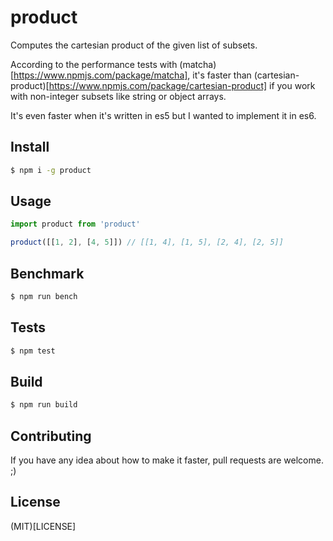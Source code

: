product
=======

Computes the cartesian product of the given list of subsets.

According to the performance tests with (matcha)[https://www.npmjs.com/package/matcha],
it's faster than (cartesian-product)[https://www.npmjs.com/package/cartesian-product]
if you work with non-integer subsets like string or object arrays.

It's even faster when it's written in es5 but I wanted to implement it in es6.

## Install

```sh
$ npm i -g product
```

## Usage

```js
import product from 'product'

product([[1, 2], [4, 5]]) // [[1, 4], [1, 5], [2, 4], [2, 5]]

```

## Benchmark

```sh
$ npm run bench
```

## Tests

```sh
$ npm test
```

## Build

```sh
$ npm run build
```

## Contributing

If you have any idea about how to make it faster, pull requests are welcome. ;)

## License

(MIT)[LICENSE]
